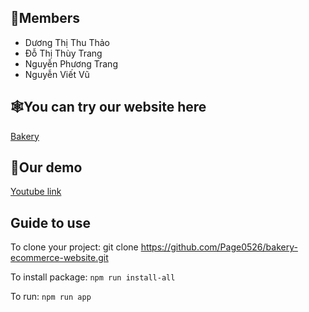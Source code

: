 ## 👿Members
- Dương Thị Thu Thảo
- Đỗ Thị Thùy Trang
- Nguyễn Phương Trang
- Nguyễn Viết Vũ
## 🕸️You can try our website here
[Bakery](https://frontend1-uxc0.onrender.com/food/664379d735e9355fde5f36fa)
## 🎥Our demo
[Youtube link](https://www.youtube.com/watch?v=vOn7sGf7v_M)
## Guide to use
To clone your project: git clone https://github.com/Page0526/bakery-ecommerce-website.git 

To install package: `npm run install-all`

To run: `npm run app`
